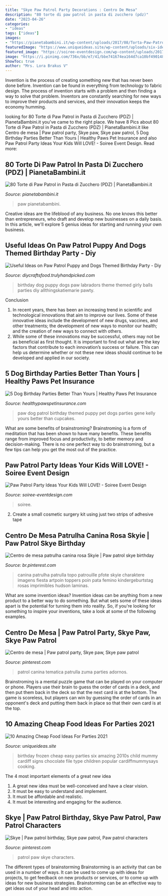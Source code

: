 ```yaml
---
title: "Skye Paw Patrol Party Decorations : Centro De Mesa"
description: "80 torte di paw patrol in pasta di zucchero (pdz)"
date: "2023-04-26"
categories:
- "ideas"
tags: ["ideas"]
images:
- "https://pianetabambini.it/wp-content/uploads/2017/08/Torta-Paw-Patrol-08.jpg"
featuredImage: "https://www.uniqueideas.site/wp-content/uploads/six-ideas-for-a-cheap-and-easy-frozen-birthday-party-cardiff-mummy-2.jpg"
featured_image: "https://soiree-eventdesign.com/wp-content/uploads/2017/02/Paw-Patrol-Party-Decorations.jpg"
image: "https://i.pinimg.com/736x/bb/e7/41/bbe741674ea164d7ca10bf490148f28e--skye-from-paw-patrol-paw-patrol-images.jpg"
ShowToc: true
author: "Mrs. Lora Brakus V"
---
```



Invention is the process of creating something new that has never been done before. Invention can be found in everything from technology to fabric design. The process of invention starts with a problem and then finding a way to solve that problem. Inventors are constantly searching for new ways to improve their products and services, and their innovation keeps the economy humming.

	

		
looking for 80 Torte di Paw Patrol in Pasta di Zucchero (PDZ) | PianetaBambini.it you've came to the right place. We have 8 Pics about 80 Torte di Paw Patrol in Pasta di Zucchero (PDZ) | PianetaBambini.it like Centro de mesa | Paw patrol party, Skye paw, Skye paw patrol, 5 Dog Birthday Parties Better Than Yours | Healthy Paws Pet Insurance and also Paw Patrol Party Ideas Your Kids Will LOVE! - Soiree Event Design. Read more:
		
    
## 80 Torte Di Paw Patrol In Pasta Di Zucchero (PDZ) | PianetaBambini.it

<img loading=lazy src="https://pianetabambini.it/wp-content/uploads/2017/08/Torta-Paw-Patrol-08.jpg" onerror="this.onerror=null;this.src='https://tse1.mm.bing.net/th?id=OIP.5FBpGwQxz4buBqS_5EdbjwHaJ4&amp;pid=15.1';" alt="80 Torte di Paw Patrol in Pasta di Zucchero (PDZ) | PianetaBambini.it">

_Source: pianetabambini.it_

>paw pianetabambini. 

	

Creative ideas are the lifeblood of any business. No one knows this better than entrepreneurs, who draft and develop new businesses on a daily basis. In this article, we'll explore 5 genius ideas for starting and running your own business.

    
## Useful Ideas On Paw Patrol Puppy And Dogs Themed Birthday Party - Diy

<img loading=lazy src="http://diycraftsfood.trulyhandpicked.com/wp-content/uploads/2016/06/Dog-birthday-party_cb.jpg" onerror="this.onerror=null;this.src='https://tse2.mm.bing.net/th?id=OIP.f_XM5OjivnU8X_RkRqr6UQHaLG&amp;pid=15.1';" alt="Useful Ideas on Paw Patrol Puppy and Dogs Themed Birthday Party - Diy">

_Source: diycraftsfood.trulyhandpicked.com_

>birthday dog puppy dogs paw labradors theme themed girly balls parties diy allthingskatiemarie pawty. 

	

Conclusion
1. In recent years, there has been an increasing trend in scientific and technological innovations that aim to improve our lives. Some of these innovative ideas include the development of new drugs, vaccines, and other treatments; the development of new ways to monitor our health; and the creation of new ways to connect with others.
2. While some of these innovations may be successful, others may not be as beneficial as first thought. It is important to find out what are the key factors that contribute to each innovation’s success or failure. This can help us determine whether or not these new ideas should continue to be developed and applied in our society.

    
## 5 Dog Birthday Parties Better Than Yours | Healthy Paws Pet Insurance

<img loading=lazy src="https://www.healthypawspetinsurance.com/blog/wp-content/uploads/dog_birthday_party1-768x1024.jpg" onerror="this.onerror=null;this.src='https://tse4.mm.bing.net/th?id=OIP.WNQlAeJ5zOmGbBR9pH4FhQHaJ4&amp;pid=15.1';" alt="5 Dog Birthday Parties Better Than Yours | Healthy Paws Pet Insurance">

_Source: healthypawspetinsurance.com_

>paw dog patrol birthday themed puppy pet dogs parties gene kelly yours better than cupcakes. 

	

What are some benefits of brainstroming?
Brainstroming is a form of meditation that has been shown to have many benefits. These benefits range from improved focus and productivity, to better memory and decision-making. There is no one perfect way to do brainstroming, but a few tips can help you get the most out of the practice.

    
## Paw Patrol Party Ideas Your Kids Will LOVE! - Soiree Event Design

<img loading=lazy src="https://soiree-eventdesign.com/wp-content/uploads/2017/02/Paw-Patrol-Party-Decorations.jpg" onerror="this.onerror=null;this.src='https://tse1.mm.bing.net/th?id=OIP._VEqtMw7A3UPgeFcSvaWTAHaKq&amp;pid=15.1';" alt="Paw Patrol Party Ideas Your Kids Will LOVE! - Soiree Event Design">

_Source: soiree-eventdesign.com_

>soiree. 

	

2. Create a small cosmetic surgery kit using just two strips of adhesive tape 

    
## Centro De Mesa Patrulha Canina Rosa Skyie | Paw Patrol Skye Birthday

<img loading=lazy src="https://i.pinimg.com/736x/77/9b/f1/779bf1f0bf7eca34448a133da06c5d8f.jpg" onerror="this.onerror=null;this.src='https://tse3.mm.bing.net/th?id=OIP.4aAfu8G6jcWe3PN7OLer7AHaKd&amp;pid=15.1';" alt="Centro de mesa patrulha canina rosa Skyie | Paw patrol skye birthday">

_Source: br.pinterest.com_

>canina patrulha patrulla topo patrouille pfote skyie charaktere imagens fiesta artpoin toppers poin pata femino kindergeburtstag rosas imprimibles hudson laminas. 

	

What are some invention ideas?
Invention ideas can be anything from a new product to a better way to do something. But what sets some of these ideas apart is the potential for turning them into reality. So, if you're looking for something to inspire your inventions, take a look at some of the following examples.

    
## Centro De Mesa | Paw Patrol Party, Skye Paw, Skye Paw Patrol

<img loading=lazy src="https://i.pinimg.com/736x/7b/22/e1/7b22e1a7f29abcf7e0a1d6190c896f27--paw-patrol-birthday-paw-patrol-party.jpg" onerror="this.onerror=null;this.src='https://tse1.mm.bing.net/th?id=OIP.DdAEkQXmK9Q2tpmCCbDODQHaJ4&amp;pid=15.1';" alt="Centro de mesa | Paw patrol party, Skye paw, Skye paw patrol">

_Source: pinterest.com_

>patrol canina tematica patrulla zuma parties adornos. 

	

Brainstroming is a mental puzzle game that can be played on your computer or phone. Players use their brain to guess the order of cards in a deck, and then put them back in the deck so that the next card is at the bottom. The game is scoreless, but players can win by guessing the order of cards in an opponent's deck and putting them back in place so that their own card is at the top.

    
## 10 Amazing Cheap Food Ideas For Parties 2021

<img loading=lazy src="https://www.uniqueideas.site/wp-content/uploads/six-ideas-for-a-cheap-and-easy-frozen-birthday-party-cardiff-mummy-2.jpg" onerror="this.onerror=null;this.src='https://tse3.mm.bing.net/th?id=OIP.4LZwIO8cumqVgyLFuWf3uAHaJ4&amp;pid=15.1';" alt="10 Amazing Cheap Food Ideas For Parties 2021">

_Source: uniqueideas.site_

>birthday frozen cheap easy parties six amazing 2010s child mummy cardiff signs chocolate file type children popular cardiffmummysays cooking. 

	

The 4 most important elements of a great new idea
1. A great new idea must be well-conceived and have a clear vision.
2. It must be easy to understand and implement.
3. It must be affordable and realistic.
4. It must be interesting and engaging for the audience.

    
## Skye | Paw Patrol Birthday, Skye Paw Patrol, Paw Patrol Characters

<img loading=lazy src="https://i.pinimg.com/736x/bb/e7/41/bbe741674ea164d7ca10bf490148f28e--skye-from-paw-patrol-paw-patrol-images.jpg" onerror="this.onerror=null;this.src='https://tse4.mm.bing.net/th?id=OIP.JFZfsSLb-UqdUgunYe5nIQHaJ4&amp;pid=15.1';" alt="Skye | Paw patrol birthday, Skye paw patrol, Paw patrol characters">

_Source: pinterest.com_

>patrol paw skye characters. 

	

The different types of brainstorming
Brainstorming is an activity that can be used in a number of ways. It can be used to come up with ideas for projects, to get feedback on new products or services, or to come up with ideas for new business strategies. Brainstorming can be an effective way to get ideas out of your head and into action.

